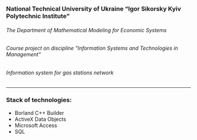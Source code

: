 ### National Technical University of Ukraine “Igor Sikorsky Kyiv Polytechnic Institute”
###### The Department of Mathematical Modeling for Economic Systems
###### Course project on discipline "Information Systems and Technologies in Management"
###### Information system for gas stations network
***
### Stack of technologies:
* Borland C++ Builder
* ActiveX Data Objects
* Microsoft Access
* SQL



